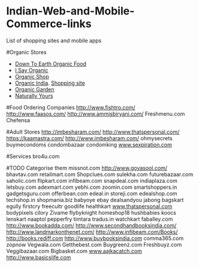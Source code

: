 # Indian-Web-and-Mobile-Commerce-links
List of shopping sites and mobile apps

#Organic Stores
* [Down To Earth Organic Food](http://www.downtoearthorganicfood.com/)
* [I Say Organic](http://www.isayorganic.com/)
* [Organic Shop](http://organicshop.in/)
* [Organic India](http://www.organicindia.com/). [Shopping site](http://www.organicindiashop.com/index.php?route=product/category)
* [Organic Garden](http://www.organicgarden.co.in/)
* [Naturally Yours](http://www.naturallyyours.in/)

#Food Ordering Companies
http://www.fishtro.com/
http://www.faasos.com/
http://www.ammisbiryani.com/
Freshmenu.com
Chefensa

#Adult Stores
http://imbesharam.com/
http://www.thatspersonal.com/
https://kaamastra.com/
http://www.imbesharam.com/
ohmysecrets
buymecondoms
condombazaar
condomking
www.sexpiration.com

#Services
bro4u.com

#TODO Categorise them
missnot.com
http://www.govasool.com/
bhavtav.com
retailmart.com
Shopclues.com
sulekha.com
futurebazaar.com
saholic.com
flipkart.com
infibeam.com
snapdeal.com
indiaplaza.com
letsbuy.com
adexmart.com
yebhi.com
zoomin.com
smartshoppers.in
gadgetsguru.com
offerbean.com
edeal.in
storeji.com
edealshop.com
techshop.in
shopmania.biz
babyoye
ebay
dealsandyou
jabong
bagskart
egully
firstcry
freecultr
goodlife
healthkart
www.thatspersonal.com
bodypixels
cilory
Zivame
flybyknight
homeshop18
hushbabies
koocs
lenskart
naaptol
pepperfry
timtara
tradus.in
watchkart
faballey.com
http://www.bookadda.com/
http://www.secondhandbooksindia.com/
http://www.landmarkonthenet.com/
http://www.infibeam.com/Books/
http://books.rediff.com
http://www.buybooksindia.com
comma365.com
zopnow
Vegwala.com
Getthebest.com
Buygreenz.com
Freshbuyz.com
Veggibazaar.com
Bigbasket.com
www.aajkacatch.com
http://www.basicslife.com 